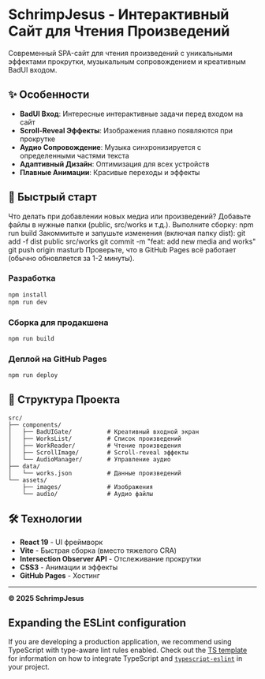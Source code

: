 # SchrimpJesus - Интерактивный Сайт для Чтения Произведений

Современный SPA-сайт для чтения произведений с уникальными эффектами прокрутки, музыкальным сопровождением и креативным BadUI входом.

## ✨ Особенности

- **BadUI Вход**: Интересные интерактивные задачи перед входом на сайт
- **Scroll-Reveal Эффекты**: Изображения плавно появляются при прокрутке
- **Аудио Сопровождение**: Музыка синхронизируется с определенными частями текста  
- **Адаптивный Дизайн**: Оптимизация для всех устройств
- **Плавные Анимации**: Красивые переходы и эффекты

## 🚀 Быстрый старт



Что делать при добавлении новых медиа или произведений?
Добавьте файлы в нужные папки (public, src/works и т.д.).
Выполните сборку:
   npm run build
Закоммитьте и запушьте изменения (включая папку dist):
   git add -f dist public src/works
   git commit -m "feat: add new media and works"
   git push origin masturb
Проверьте, что в GitHub Pages всё работает (обычно обновляется за 1-2 минуты).



### Разработка
```bash
npm install
npm run dev
```

### Сборка для продакшена
```bash
npm run build
```

### Деплой на GitHub Pages
```bash
npm run deploy
```

## 📁 Структура Проекта

```
src/
├── components/
│   ├── BadUIGate/          # Креативный входной экран
│   ├── WorksList/          # Список произведений
│   ├── WorkReader/         # Чтение произведения
│   ├── ScrollImage/        # Scroll-reveal эффекты
│   └── AudioManager/       # Управление аудио
├── data/
│   └── works.json          # Данные произведений
└── assets/
    ├── images/             # Изображения
    └── audio/              # Аудио файлы
```

## 🛠 Технологии

- **React 19** - UI фреймворк
- **Vite** - Быстрая сборка (вместо тяжелого CRA)
- **Intersection Observer API** - Отслеживание прокрутки
- **CSS3** - Анимации и эффекты
- **GitHub Pages** - Хостинг

---

**© 2025 SchrimpJesus**

## Expanding the ESLint configuration

If you are developing a production application, we recommend using TypeScript with type-aware lint rules enabled. Check out the [TS template](https://github.com/vitejs/vite/tree/main/packages/create-vite/template-react-ts) for information on how to integrate TypeScript and [`typescript-eslint`](https://typescript-eslint.io) in your project.

